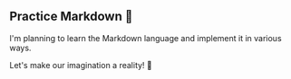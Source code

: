 ## Practice Markdown 🧩

I'm planning to learn the Markdown language and implement it in various ways.

Let's make our imagination a reality! 🎇
